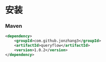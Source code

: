 # 安装

### Maven

```xml
<dependency>
    <groupId>com.github.jonzhang3</groupId>
    <artifactId>queryflow</artifactId>
    <version>1.0.2</version>
</dependency>
```

